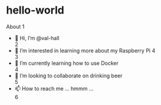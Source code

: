# hello-world
About
1  
- 👋 Hi, I’m @val-hall  
2  
- 👀 I’m interested in learning more about my Raspberry Pi 4  
3  
- 🌱 I’m currently learning how to use Docker  
4  
- 💞️ I’m looking to collaborate on drinking beer  
5  
- 📫 How to reach me ... hmmm ...  
6  

